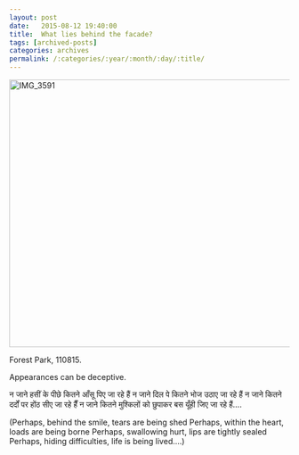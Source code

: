 ```yaml
---
layout: post
date:	2015-08-12 19:40:00
title:  What lies behind the facade?
tags: [archived-posts]
categories: archives
permalink: /:categories/:year/:month/:day/:title/
---
```

<a data-flickr-embed="true" href="https://www.flickr.com/photos/86494503@N00/20488441846/in/album-72157657084079426/" title="IMG_3591"><img src="https://farm1.staticflickr.com/312/20488441846_91d59efc72_z.jpg" width="640" height="480" alt="IMG_3591"></a><script async="async" src="//embedr.flickr.com/assets/client-code.js" charset="utf-8"></script>

Forest Park, 110815.

Appearances can be deceptive.

न जाने हसीं के पीछे कितने आँसू पिए जा रहे हैं
न जाने दिल पे कितने भोज उठाए जा रहे हैं 
न जाने कितने दर्दों पर होंठ सीए जा रहे हैँ 
न जाने कितने मुश्किलों को छुपाकर बस यूँही जिए जा रहे हैं....

(Perhaps, behind the smile, tears are being shed
Perhaps, within the heart, loads are being borne
Perhaps, swallowing hurt, lips are tightly sealed
Perhaps, hiding difficulties, life is being lived....)
